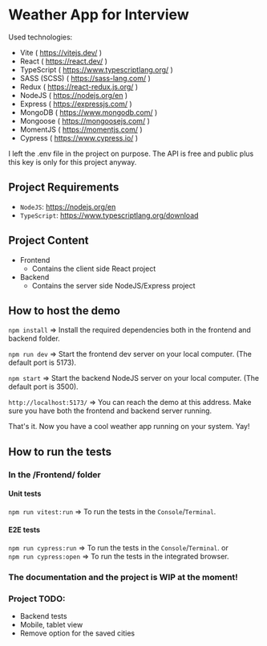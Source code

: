 # Weather App for Interview

Used technologies:
- Vite ( https://vitejs.dev/ )
- React ( https://react.dev/ )
- TypeScript ( https://www.typescriptlang.org/ )
- SASS (SCSS) ( https://sass-lang.com/ )
- Redux ( https://react-redux.js.org/ )
- NodeJS ( https://nodejs.org/en )
- Express ( https://expressjs.com/ )
- MongoDB ( https://www.mongodb.com/ )
- Mongoose ( https://mongoosejs.com/ )
- MomentJS ( https://momentjs.com/ )
- Cypress ( https://www.cypress.io/ )

I left the .env file in the project on purpose. The API is free and public plus this key is only for this project anyway. 

## Project Requirements
- `NodeJS`: https://nodejs.org/en 
- `TypeScript`: https://www.typescriptlang.org/download

## Project Content
- Frontend
    - Contains the client side React project
- Backend
    - Contains the server side NodeJS/Express project

## How to host the demo
`npm install`
=> Install the required dependencies both in the frontend and backend folder.

`npm run dev`
=> Start the frontend dev server on your local computer. (The default port is 5173).

`npm start`
=> Start the backend NodeJS server on your local computer. (The default port is 3500).

`http://localhost:5173/`
=> You can reach the demo at this address. Make sure you have both the frontend and backend server running.

That's it. Now you have a cool weather app running on your system. Yay!

## How to run the tests

### In the /Frontend/ folder

#### Unit tests
`npm run vitest:run`
=> To run the tests in the `Console`/`Terminal`.

#### E2E tests
`npm run cypress:run`
=> To run the tests in the `Console`/`Terminal`.
or <br />
`npm run cypress:open`
=> To run the tests in the integrated browser.

### The documentation and the project is WIP at the moment!

### Project TODO:
- Backend tests
- Mobile, tablet view
- Remove option for the saved cities

